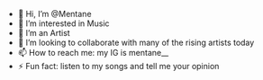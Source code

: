 - 👋 Hi, I’m @Mentane
- 👀 I’m interested in Music
- 🌱 I’m an Artist
- 💞️ I’m looking to collaborate with many of the rising artists today 
- 📫 How to reach me: my IG is mentane__
- ⚡ Fun fact: listen to my songs and tell me your opinion 

<!---
Mentane/Mentane is a ✨ special ✨ repository because its `README.md` (this file) appears on your GitHub profile.
You can click the Preview link to take a look at your changes.
--->
